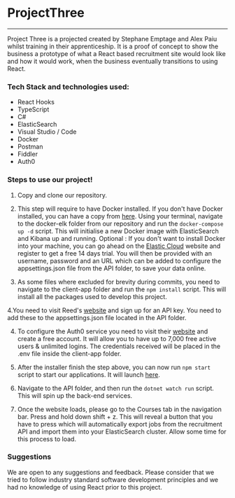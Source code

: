 # ProjectThree 
---

Project Three is a projected created by Stephane Emptage and Alex Paiu whilst training in their apprenticeship. It is a proof of concept to show the business a prototype of what a React based recruitment site would look like and how it would work, when the business eventually transitions to using React.  


### Tech Stack and technologies used:

- React Hooks
- TypeScript
- C# 
- ElasticSearch
- Visual Studio / Code
- Docker
- Postman
- Fiddler
- Auth0

### Steps to use our project!


1. Copy and clone our repository.

2.  This step will require to have Docker installed. If you don't have Docker installed, you can have a copy from [here](https://www.docker.com/products/docker-desktop). Using your terminal, navigate to the docker-elk folder from our repository and run the `docker-compose up -d` script. This will initialise a new Docker image with ElasticSearch and Kibana up and running. 
Optional : If you don't want to install Docker into your machine, you can go ahead on the [Elastic Cloud](https://cloud.elastic.co/registration?elektra=downloads-overview&storm=elasticsearch) website and register to get a free 14 days trial. You will then be provided with an username, password and an URL which can be added to configure the appsettings.json file from the API folder, to save your data online.

3. As some files where excluded for brevity during commits, you need to navigate to the client-app folder and run the `npm install` script. This will install all the packages used to develop this project.

4.You need to visit Reed's [website](https://www.reed.co.uk/developers/jobseeker) and sign up for an API key. You need to add these to the appsettings.json file located in the API folder. 

4. To configure the Auth0 service you need to visit their [website](https://auth0.com/signup?&signUpData=%7B%22category%22%3A%22button%22%7D)  and create a free account. It will allow you to have up to 7,000 free active users & unlimited logins. The credentials received will be placed in the .env file inside the client-app folder.

5. After the installer finish the step above, you can now run `npm start` script to start our applications. It will launch [here](http://localhost:3000).

6. Navigate to the API folder, and then run the `dotnet watch run` script. This will spin up the back-end services.

7. Once the website loads, please go to the Courses tab in the navigation bar. Press and hold down shift + z. This will reveal a button that you have to press which will automatically export jobs from the recruitment API and import them into your ElasticSearch cluster. Allow some time for this process to load. 

### Suggestions

We are open to any suggestions and feedback. Please consider that we tried to follow industry standard software development principles and we had no knowledge of using React prior to this project. 



